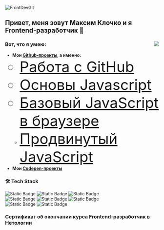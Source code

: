 ![FrontDevGit](https://github.com/user-attachments/assets/449e3d51-ad85-407f-89e2-99ab166abe6a)

## Привет, меня зовут Максим Клочко и я Frontend-разработчик 👋
<div>
<img align="right" src="https://github.com/user-attachments/assets/47c8f60b-3d0c-4658-abce-fec56794d845">

### Вот, что я умею:
- **Мои [Github-проекты](https://github.com/MaximBestInTheWorld?tab=repositories), а именно:** <font size="14">
    - [Работа с GitHub](https://github.com/MaximBestInTheWorld/Work-on-GitHub)
    - [Основы Javascript](https://github.com/MaximBestInTheWorld/Basic-JavaScript)
    - [Базовый JavaScript в браузере](https://github.com/MaximBestInTheWorld/Basic-JavaScript-in-Browser)
    - [Продвинутый JavaScript](https://github.com/MaximBestInTheWorld/Advanced-JavaScript) </font>
- **Мои [Codepen-проекты](https://codepen.io/BestInTheWorld)**
</div>

### 🛠 Tech Stack  
![Static Badge](https://img.shields.io/badge/HTML-black?style=flat&logo=html5)
![Static Badge](https://img.shields.io/badge/CSS-black?style=flat&logo=css)
![Static Badge](https://img.shields.io/badge/JavaScript-black?style=flat&logo=javascript)  
![Static Badge](https://img.shields.io/badge/React-black?style=flat&logo=react)
![Static Badge](https://img.shields.io/badge/Bootstrap-black?style=flat&logo=bootstrap)
![Static Badge](https://img.shields.io/badge/GitHub-black?style=flat&logo=github)  
![Static Badge](https://img.shields.io/badge/Photoshop-black?style=flat)
![Static Badge](https://img.shields.io/badge/Visual%20Studio%20Code%20-black?style=flat)

### [Сертификат](https://github.com/user-attachments/files/18827841/certificate.pdf) об окончании курса Frontend-разработчик в Нетологии

